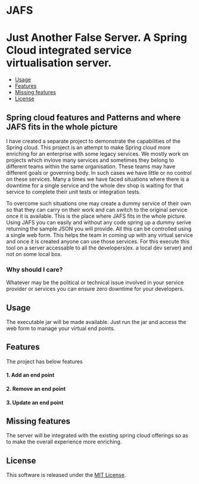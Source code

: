 # JAFS
Just Another False Server. 
	A Spring Cloud integrated service virtualisation server.
=====================================================================================
  - [Usage](#usage)
  - [Features](#features)
  - [Missing features](#missing-features)
  - [License](#license)


## Spring cloud features and Patterns and where JAFS fits in the whole picture
I have created a separate project to demonstrate the capabilities of the Spring cloud. This project is an attempt to make Spring cloud more enriching for an enterprise with some legacy services.
 We mostly work on projects which invlove many services and sometimes they belong to different teams within the same organisation. These teams may have different goals or governing body. In such cases we have little or no control on these services. Many a times we have faced situations where there is a downtime for a single service and the whole dev shop is waiting for that service to complete their unit tests or integration tests.
 
To overcome such situations one may create a dummy service of their own so that they can carry on their work and can switch to the original service once it is available.
This is the place where JAFS fits in the whole picture. Using JAFS you can easily and without any code spring up a dummy serive returning the sample JSON you will provide. All this can be controlled using a single web form. This helps the team in coming up with any virtual service and once it is created anyone can use those services. For this execute this tool on a server accessable to all the developers(ex. a local dev server) and not on some local box. 

### Why should I care?
Whatever may be the political or technical issue involved in your service provider or services you can ensure zero downtime for your developers.

## Usage
The executable jar will be made available. Just run the jar and access the web form to manage your virtual end points. 
	
## Features
The project has below features
#### 1. Add an end point
#### 2. Remove an end point
#### 3. Update an end point


## Missing features
  The server will be integrated with the existing spring cloud offerings so as to make the overall experience more enriching.
  
## License
This software is released under the [MIT License](http://www.opensource.org/licenses/MIT).

